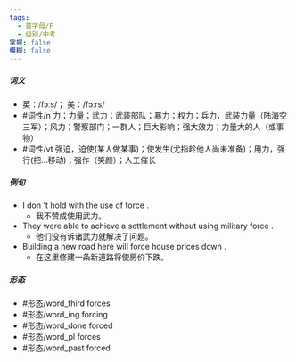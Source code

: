 ```yaml
---
tags:
  - 首字母/F
  - 级别/中考
掌握: false
模糊: false
---
```

##### 词义
- 英：/fɔːs/； 美：/fɔːrs/
- #词性/n  力；力量；武力；武装部队；暴力；权力；兵力，武装力量（陆海空三军）；风力；警察部门；一群人；巨大影响；强大效力；力量大的人（或事物）
- #词性/vt  强迫，迫使(某人做某事)；使发生(尤指趁他人尚未准备)；用力，强行(把…移动)；强作（笑颜）；人工催长
##### 例句
- I don 't hold with the use of force .
	- 我不赞成使用武力。
- They were able to achieve a settlement without using military force .
	- 他们没有诉诸武力就解决了问题。
- Building a new road here will force house prices down .
	- 在这里修建一条新道路将使房价下跌。
##### 形态
- #形态/word_third forces
- #形态/word_ing forcing
- #形态/word_done forced
- #形态/word_pl forces
- #形态/word_past forced
